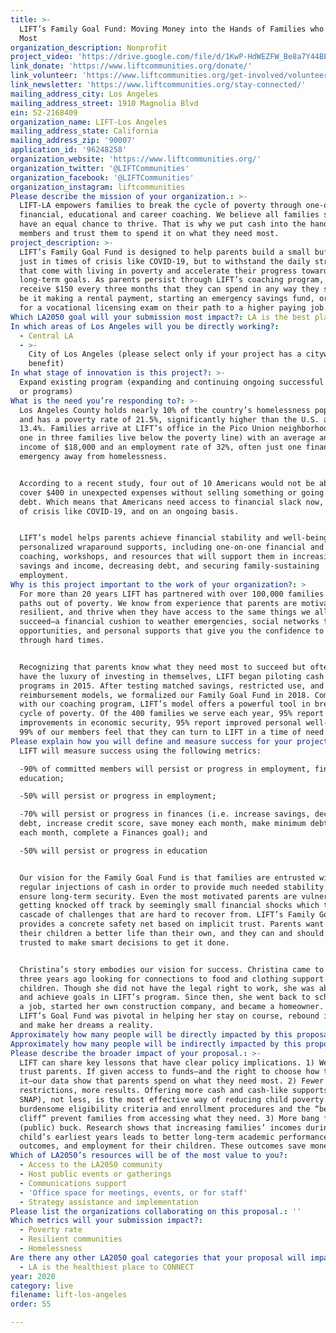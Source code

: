```yaml
---
title: >-
  LIFT’s Family Goal Fund: Moving Money into the Hands of Families who Need it
  Most
organization_description: Nonprofit
project_video: 'https://drive.google.com/file/d/1KwP-HdWEZFW_Be8a7Y44BEweDRgG9-90/view'
link_donate: 'https://www.liftcommunities.org/donate/'
link_volunteer: 'https://www.liftcommunities.org/get-involved/volunteer/'
link_newsletter: 'https://www.liftcommunities.org/stay-connected/'
mailing_address_city: Los Angeles
mailing_address_street: 1910 Magnolia Blvd
ein: 52-2168409
organization_name: LIFT-Los Angeles
mailing_address_state: California
mailing_address_zip: '90007'
application_id: '96248258'
organization_website: 'https://www.liftcommunities.org/'
organization_twitter: '@LIFTCommunities'
organization_facebook: '@LIFTCommunities'
organization_instagram: liftcommunities
Please describe the mission of your organization.: >-
  LIFT-LA empowers families to break the cycle of poverty through one-on-one
  financial, educational and career coaching. We believe all families should
  have an equal chance to thrive. That is why we put cash into the hands of our
  members and trust them to spend it on what they need most.
project_description: >-
  LIFT’s Family Goal Fund is designed to help parents build a small buffer. Not
  just in times of crisis like COVID-19, but to withstand the daily stressors
  that come with living in poverty and accelerate their progress towards
  long-term goals. As parents persist through LIFT’s coaching program, they
  receive $150 every three months that they can spend in any way they see fit—
  be it making a rental payment, starting an emergency savings fund, or paying
  for a vocational licensing exam on their path to a higher paying job.
Which LA2050 goal will your submission most impact?: LA is the best place to LIVE
In which areas of Los Angeles will you be directly working?:
  - Central LA
  - >-
    City of Los Angeles (please select only if your project has a citywide
    benefit)
In what stage of innovation is this project?: >-
  Expand existing program (expanding and continuing ongoing successful projects
  or programs)
What is the need you’re responding to?: >-
  Los Angeles County holds nearly 10% of the country’s homelessness population
  and has a poverty rate of 21.5%, significantly higher than the U.S. average of
  13.4%. Families arrive at LIFT’s office in the Pico Union neighborhood (where
  one in three families live below the poverty line) with an average annual
  income of $18,000 and an employment rate of 32%, often just one financial
  emergency away from homelessness.


  According to a recent study, four out of 10 Americans would not be able to
  cover $400 in unexpected expenses without selling something or going into
  debt. Which means that Americans need access to financial slack now, in times
  of crisis like COVID-19, and on an ongoing basis.


  LIFT’s model helps parents achieve financial stability and well-being through
  personalized wraparound supports, including one-on-one financial and career
  coaching, workshops, and resources that will support them in increasing
  savings and income, decreasing debt, and securing family-sustaining
  employment.
Why is this project important to the work of your organization?: >
  For more than 20 years LIFT has partnered with over 100,000 families on their
  paths out of poverty. We know from experience that parents are motivated,
  resilient, and thrive when they have access to the same things we all need to
  succeed—a financial cushion to weather emergencies, social networks that offer
  opportunities, and personal supports that give you the confidence to get
  through hard times.


  Recognizing that parents know what they need most to succeed but often don’t
  have the luxury of investing in themselves, LIFT began piloting cash transfer
  programs in 2015. After testing matched savings, restricted use, and
  reimbursement models, we formalized our Family Goal Fund in 2018. Combined
  with our coaching program, LIFT’s model offers a powerful tool in breaking the
  cycle of poverty. Of the 400 families we serve each year, 95% report
  improvements in economic security, 95% report improved personal well-being and
  99% of our members feel that they can turn to LIFT in a time of need.
Please explain how you will define and measure success for your project.: >
  LIFT will measure success using the following metrics:

  -90% of committed members will persist or progress in employment, finances, or
  education; 

  -50% will persist or progress in employment; 

  -70% will persist or progress in finances (i.e. increase savings, decrease
  debt, increase credit score, save money each month, make minimum debt payments
  each month, complete a Finances goal); and 

  -50% will persist or progress in education 


  Our vision for the Family Goal Fund is that families are entrusted with
  regular injections of cash in order to provide much needed stability and
  ensure long-term security. Even the most motivated parents are vulnerable to
  getting knocked off track by seemingly small financial shocks which trigger a
  cascade of challenges that are hard to recover from. LIFT’s Family Goal Fund
  provides a concrete safety net based on implicit trust. Parents want to give
  their children a better life than their own, and they can and should be
  trusted to make smart decisions to get it done.


  Christina’s story embodies our vision for success. Christina came to LIFT
  three years ago looking for connections to food and clothing support for her
  children. Though she did not have the legal right to work, she was able to set
  and achieve goals in LIFT’s program. Since then, she went back to school, got
  a job, started her own construction company, and became a homeowner. Access to
  LIFT’s Goal Fund was pivotal in helping her stay on course, rebound in crisis,
  and make her dreams a reality.
Approximately how many people will be directly impacted by this proposal?: '400'
Approximately how many people will be indirectly impacted by this proposal?: '1600'
Please describe the broader impact of your proposal.: >-
  LIFT can share key lessons that have clear policy implications. 1) We can
  trust parents. If given access to funds—and the right to choose how to spend
  it—our data show that parents spend on what they need most. 2) Fewer
  restrictions, more results. Offering more cash and cash-like supports (WIC,
  SNAP), not less, is the most effective way of reducing child poverty. However,
  burdensome eligibility criteria and enrollment procedures and the “benefits
  cliff” prevent families from accessing what they need. 3) More bang for your
  (public) buck. Research shows that increasing families’ incomes during a
  child’s earliest years leads to better long-term academic performance, health
  outcomes, and employment for their children. These outcomes save money.
Which of LA2050’s resources will be of the most value to you?:
  - Access to the LA2050 community
  - Host public events or gatherings
  - Communications support
  - 'Office space for meetings, events, or for staff'
  - Strategy assistance and implementation
Please list the organizations collaborating on this proposal.: ''
Which metrics will your submission impact?:
  - Poverty rate
  - Resilient communities
  - Homelessness
Are there any other LA2050 goal categories that your proposal will impact?:
  - LA is the healthiest place to CONNECT
year: 2020
category: live
filename: lift-los-angeles
order: 55

---
```

